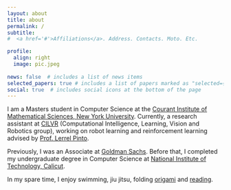 ```yaml
---
layout: about
title: about
permalink: /
subtitle:
#  <a href='#'>Affiliations</a>. Address. Contacts. Moto. Etc.

profile:
  align: right
  image: pic.jpeg
  
news: false  # includes a list of news items
selected_papers: true # includes a list of papers marked as "selected={true}"
social: true  # includes social icons at the bottom of the page
---
```

I am a Masters student in Computer Science at the [Courant Institute of Mathematical Sciences, New York University](https://cs.nyu.edu/home/index.html). Currently, a research assistant at [CILVR](https://wp.nyu.edu/cilvr/) (Computational Intelligence, Learning, Vision and Robotics group), working on robot learning and reinforcement learning advised by [Prof. Lerrel Pinto](https://www.lerrelpinto.com/). 

Previously, I was an Associate at [Goldman Sachs](https://www.goldmansachs.com/). Before that, I completed my undergraduate degree in Computer Science at [National Institute of Technology, Calicut](http://www.nitc.ac.in/).

In my spare time, I enjoy swimming, jiu jitsu, folding [origami](https://abitha-thankaraj.github.io/) and [reading](https://abitha-thankaraj.github.io/).
 <!-- and [Ben Evans](https://bennevans.github.io/). -->

<!-- Write your biography here. Tell the world about yourself. Link to your favorite [subreddit](http://reddit.com). You can put a picture in, too. The code is already in, just name your picture `prof_pic.jpg` and put it in the `img/` folder.

Put your address / P.O. box / other info right below your picture. You can also disable any these elements by editing `profile` property of the YAML header of your `_pages/about.md`. Edit `_bibliography/papers.bib` and Jekyll will render your [publications page](/al-folio/publications/) automatically.

Link to your social media connections, too. This theme is set up to use [Font Awesome icons](http://fortawesome.github.io/Font-Awesome/) and [Academicons](https://jpswalsh.github.io/academicons/), like the ones below. Add your Facebook, Twitter, LinkedIn, Google Scholar, or just disable all of them. -->
